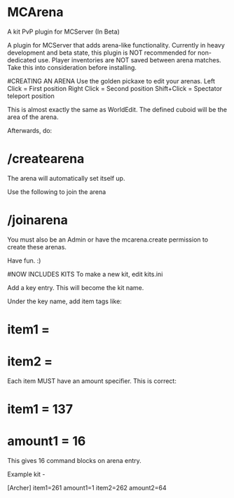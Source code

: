 # MCArena
A kit PvP plugin for MCServer (In Beta)

A plugin for MCServer that adds arena-like functionality.
Currently in heavy development and beta state, this plugin is NOT recommended for non-dedicated use.
Player inventories are NOT saved between arena matches.  Take this into consideration before installing.

#CREATING AN ARENA
Use the golden pickaxe to edit your arenas.
Left Click = First position
Right Click = Second position
Shift+Click = Spectator teleport position

This is almost exactly the same as WorldEdit.
The defined cuboid will be the area of the arena.

Afterwards, do:
# /createarena <NAME>

The arena will automatically set itself up.

Use the following to join the arena
# /joinarena <KIT NAME>

You must also be an Admin or have the mcarena.create permission to create these arenas.

Have fun.  :)

#NOW INCLUDES KITS
To make a new kit, edit kits.ini

Add a key entry.  This will become the kit name.

Under the key name, add item tags like:

# item1 = <some item>
# item2 = <another item>

Each item MUST have an amount specifier.  This is correct:

# item1 = 137
# amount1 = 16

This gives 16 command blocks on arena entry.

Example kit - 

[Archer]
item1=261
amount1=1
item2=262
amount2=64

